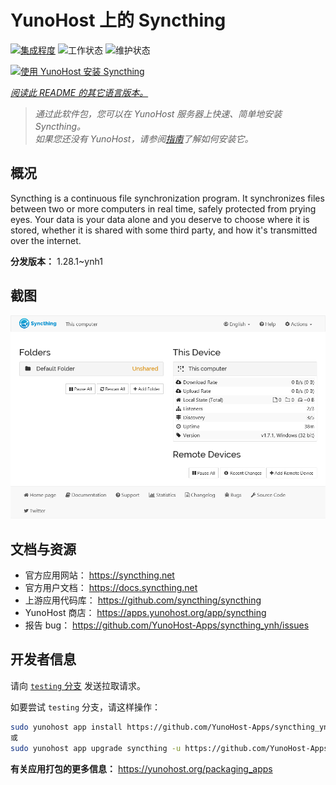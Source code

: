 <!--
注意：此 README 由 <https://github.com/YunoHost/apps/tree/master/tools/readme_generator> 自动生成
请勿手动编辑。
-->

# YunoHost 上的 Syncthing

[![集成程度](https://apps.yunohost.org/badge/integration/syncthing)](https://ci-apps.yunohost.org/ci/apps/syncthing/)
![工作状态](https://apps.yunohost.org/badge/state/syncthing)
![维护状态](https://apps.yunohost.org/badge/maintained/syncthing)

[![使用 YunoHost 安装 Syncthing](https://install-app.yunohost.org/install-with-yunohost.svg)](https://install-app.yunohost.org/?app=syncthing)

*[阅读此 README 的其它语言版本。](./ALL_README.md)*

> *通过此软件包，您可以在 YunoHost 服务器上快速、简单地安装 Syncthing。*  
> *如果您还没有 YunoHost，请参阅[指南](https://yunohost.org/install)了解如何安装它。*

## 概况

Syncthing is a continuous file synchronization program. It synchronizes files between two or more computers in real time, safely protected from prying eyes. Your data is your data alone and you deserve to choose where it is stored, whether it is shared with some third party, and how it's transmitted over the internet.


**分发版本：** 1.28.1~ynh1

## 截图

![Syncthing 的截图](./doc/screenshots/screenshot1.png)

## 文档与资源

- 官方应用网站： <https://syncthing.net>
- 官方用户文档： <https://docs.syncthing.net>
- 上游应用代码库： <https://github.com/syncthing/syncthing>
- YunoHost 商店： <https://apps.yunohost.org/app/syncthing>
- 报告 bug： <https://github.com/YunoHost-Apps/syncthing_ynh/issues>

## 开发者信息

请向 [`testing` 分支](https://github.com/YunoHost-Apps/syncthing_ynh/tree/testing) 发送拉取请求。

如要尝试 `testing` 分支，请这样操作：

```bash
sudo yunohost app install https://github.com/YunoHost-Apps/syncthing_ynh/tree/testing --debug
或
sudo yunohost app upgrade syncthing -u https://github.com/YunoHost-Apps/syncthing_ynh/tree/testing --debug
```

**有关应用打包的更多信息：** <https://yunohost.org/packaging_apps>
